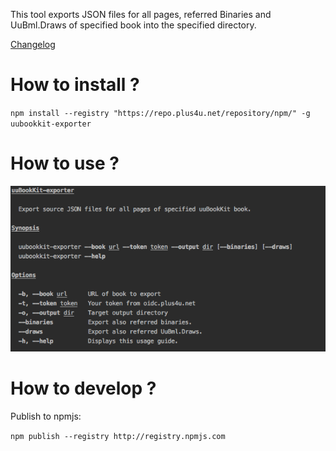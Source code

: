 This tool exports JSON files for all pages, referred Binaries and UuBml.Draws of specified book into the specified directory.

[Changelog](doc/CHANGELOG.md)

# How to install ?

`npm install --registry "https://repo.plus4u.net/repository/npm/" -g uubookkit-exporter`

# How to use ?

![Help](doc/help.png)

# How to develop ?

Publish to npmjs: 

`npm publish --registry http://registry.npmjs.com`
